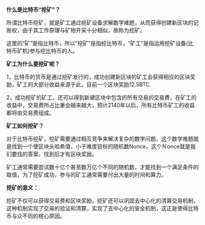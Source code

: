**什么是比特币“挖矿”？**



所谓比特币挖矿，就是矿工通过挖矿设备求解数学难题，从而获得创建新区块的记账权，由于其工作原理与矿物开采十分相似，故称为挖矿。



这里的“矿”是指比特币，所以“挖矿”是指挖比特币，“矿工”是指运用挖矿设备(比特币矿机)参与挖比特币的人。



**矿工为什么要挖矿呢？**



1，比特币的货币是通过挖矿发行的，成功创建新区块的矿工会获得相应的区块奖励，矿工的大部分收益来源于此，目前一个区块奖励12.5BTC.



2，成功挖矿的矿工，还可以得到新建区块中包含的所有交易的交易费，在矿工的收益中，交易费所占比重会越来越大，预计2140年以后，所有比特币矿工的收益都将由交易费组成。



**矿工如何挖矿？**



对于比特币挖矿，挖矿需要通过相互竞争来解决复杂的数学问题，这个数学难题就是找到一个使区块头哈希值，小于难度目标的随机数Nonce，这个Ｎonce就是我们要找的答案，找到后才有区块奖励。



矿工通常需要尝试数十亿个甚至数万亿个不同的随机数，才能找到一个满足条件的取值，为了挖矿成功，参与的矿工通常需要付出大量的时间和算力。



**挖矿的意义：**



挖矿不仅可以获得交易费和区块奖励，挖矿还可以巩固去中心化的清算交易机制，这种机制实现了交易的验证和清算，实现了去中心化的安全机制，这正是使得比特币与众不同的核心原因。
